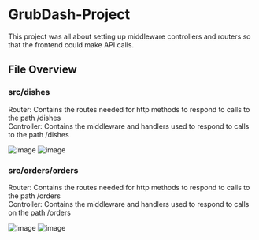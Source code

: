 # GrubDash-Project

This project was all about setting up middleware controllers and routers so that the frontend could make API calls.



## File Overview
  
### src/dishes

Router: Contains the routes needed for http methods to respond to calls to the path /dishes <br>
Controller: Contains the middleware and handlers used to respond to calls to the path /dishes
  
![image](https://user-images.githubusercontent.com/76602007/192035350-9d22b65a-7977-4cf0-87e6-2453e8badaa7.png)
![image](https://user-images.githubusercontent.com/76602007/192035481-f4b3a59c-ad87-411b-acd9-010c96557916.png)
  
### src/orders/orders

Router: Contains the routes needed for http methods to respond to calls to the path /orders <br>
Controller: Contains the middleware and handlers used to respond to calls on the path /orders
  
![image](https://user-images.githubusercontent.com/76602007/192036015-77cca879-77aa-41c5-9754-e8938d9785a8.png)
![image](https://user-images.githubusercontent.com/76602007/192036138-86fdd40f-11c3-4960-8284-df9d39261936.png)  
